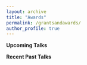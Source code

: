 ```yaml
---
layout: archive
title: "Awards"
permalink: /grantsandawards/
author_profile: true
---
```


**Upcoming Talks**


**Recent Past Talks**
